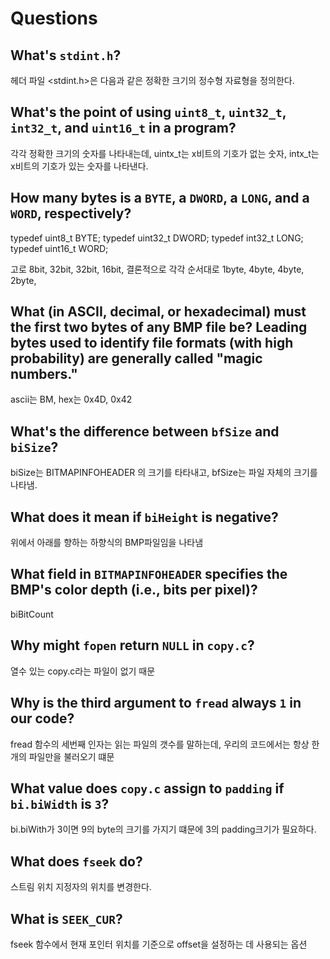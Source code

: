 # Questions

## What's `stdint.h`?

헤더 파일 <stdint.h>은 다음과 같은 정확한 크기의 정수형 자료형을 정의한다.

## What's the point of using `uint8_t`, `uint32_t`, `int32_t`, and `uint16_t` in a program?

각각 정확한 크기의 숫자를 나타내는데, uintx_t는 x비트의 기호가 없는 숫자, intx_t는 x비트의 기호가 있는 숫자를 나타낸다.

## How many bytes is a `BYTE`, a `DWORD`, a `LONG`, and a `WORD`, respectively?

typedef uint8_t BYTE;
typedef uint32_t DWORD;
typedef int32_t LONG;
typedef uint16_t WORD;

고로 8bit, 32bit, 32bit, 16bit,
결론적으로 각각 순서대로 1byte, 4byte, 4byte, 2byte,

## What (in ASCII, decimal, or hexadecimal) must the first two bytes of any BMP file be? Leading bytes used to identify file formats (with high probability) are generally called "magic numbers."

ascii는 BM, hex는 0x4D, 0x42

## What's the difference between `bfSize` and `biSize`?

biSize는 BITMAPINFOHEADER 의 크기를 타타내고, bfSize는 파일 자체의 크기를 나타냄.

## What does it mean if `biHeight` is negative?

위에서 아래를 향하는 하향식의 BMP파일임을 나타냄

## What field in `BITMAPINFOHEADER` specifies the BMP's color depth (i.e., bits per pixel)?

biBitCount

## Why might `fopen` return `NULL` in `copy.c`?

열수 있는 copy.c라는 파일이 없기 때문

## Why is the third argument to `fread` always `1` in our code?

fread 함수의 세번째 인자는 읽는 파일의 갯수를 말하는데, 우리의 코드에서는 항상 한개의 파일만을 불러오기 떄문

## What value does `copy.c` assign to `padding` if `bi.biWidth` is `3`?

bi.biWith가 3이면 9의 byte의 크기를 가지기 떄문에 3의 padding크기가 필요하다.

## What does `fseek` do?

스트림 위치 지정자의 위치를 변경한다.

## What is `SEEK_CUR`?

fseek 함수에서 현재 포인터 위치를 기준으로 offset을 설정하는 데 사용되는 옵션
